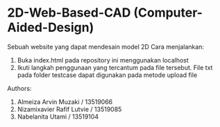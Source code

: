 # 2D-Web-Based-CAD (Computer-Aided-Design)
Sebuah website yang dapat mendesain model 2D
Cara menjalankan:
1. Buka index.html pada repository ini menggunakan localhost
2. Ikuti langkah penggunaan yang tercantum pada file tersebut. File txt pada folder testcase dapat digunakan pada metode upload file

Authors:
1. Almeiza Arvin Muzaki / 13519066
2. Nizamixavier Rafif Lutvie / 13519085
3. Nabelanita Utami / 13519104